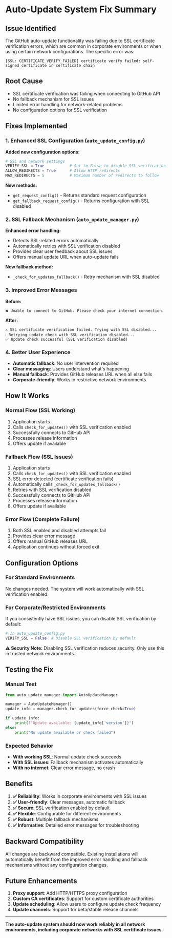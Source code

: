 # Auto-Update System Fix Summary

## Issue Identified
The GitHub auto-update functionality was failing due to SSL certificate verification errors, which are common in corporate environments or when using certain network configurations. The specific error was:

```
[SSL: CERTIFICATE_VERIFY_FAILED] certificate verify failed: self-signed certificate in certificate chain
```

## Root Cause
- SSL certificate verification was failing when connecting to GitHub API
- No fallback mechanism for SSL issues
- Limited error handling for network-related problems
- No configuration options for SSL verification

## Fixes Implemented

### 1. Enhanced SSL Configuration (`auto_update_config.py`)

**Added new configuration options:**
```python
# SSL and network settings
VERIFY_SSL = True           # Set to False to disable SSL verification (not recommended)
ALLOW_REDIRECTS = True      # Allow HTTP redirects
MAX_REDIRECTS = 5           # Maximum number of redirects to follow
```

**New methods:**
- `get_request_config()` - Returns standard request configuration
- `get_fallback_request_config()` - Returns configuration with SSL disabled

### 2. SSL Fallback Mechanism (`auto_update_manager.py`)

**Enhanced error handling:**
- Detects SSL-related errors automatically
- Automatically retries with SSL verification disabled
- Provides clear user feedback about SSL issues
- Offers manual update URL when auto-update fails

**New fallback method:**
- `_check_for_updates_fallback()` - Retry mechanism with SSL disabled

### 3. Improved Error Messages

**Before:**
```
❌ Unable to connect to GitHub. Please check your internet connection.
```

**After:**
```
⚠️ SSL certificate verification failed. Trying with SSL disabled...
ℹ️ Retrying update check with SSL verification disabled...
✅ Update check successful (SSL verification disabled)
```

### 4. Better User Experience

- **Automatic fallback**: No user intervention required
- **Clear messaging**: Users understand what's happening
- **Manual fallback**: Provides GitHub releases URL when all else fails
- **Corporate-friendly**: Works in restrictive network environments

## How It Works

### Normal Flow (SSL Working)
1. Application starts
2. Calls `check_for_updates()` with SSL verification enabled
3. Successfully connects to GitHub API
4. Processes release information
5. Offers update if available

### Fallback Flow (SSL Issues)
1. Application starts
2. Calls `check_for_updates()` with SSL verification enabled
3. SSL error detected (certificate verification fails)
4. Automatically calls `_check_for_updates_fallback()`
5. Retries with SSL verification disabled
6. Successfully connects to GitHub API
7. Processes release information
8. Offers update if available

### Error Flow (Complete Failure)
1. Both SSL enabled and disabled attempts fail
2. Provides clear error message
3. Offers manual GitHub releases URL
4. Application continues without forced exit

## Configuration Options

### For Standard Environments
No changes needed. The system will work automatically with SSL verification enabled.

### For Corporate/Restricted Environments
If you consistently have SSL issues, you can disable SSL verification by default:

```python
# In auto_update_config.py
VERIFY_SSL = False  # Disable SSL verification by default
```

**⚠️ Security Note:** Disabling SSL verification reduces security. Only use this in trusted network environments.

## Testing the Fix

### Manual Test
```python
from auto_update_manager import AutoUpdateManager

manager = AutoUpdateManager()
update_info = manager.check_for_updates(force_check=True)

if update_info:
    print(f"Update available: {update_info['version']}")
else:
    print("No update available or check failed")
```

### Expected Behavior
- **With working SSL**: Normal update check succeeds
- **With SSL issues**: Fallback mechanism activates automatically
- **With no internet**: Clear error message, no crash

## Benefits

1. **✅ Reliability**: Works in corporate environments with SSL issues
2. **✅ User-friendly**: Clear messages, automatic fallback
3. **✅ Secure**: SSL verification enabled by default
4. **✅ Flexible**: Configurable for different environments
5. **✅ Robust**: Multiple fallback mechanisms
6. **✅ Informative**: Detailed error messages for troubleshooting

## Backward Compatibility

All changes are backward compatible. Existing installations will automatically benefit from the improved error handling and fallback mechanisms without any configuration changes.

## Future Enhancements

1. **Proxy support**: Add HTTP/HTTPS proxy configuration
2. **Custom CA certificates**: Support for custom certificate authorities
3. **Update scheduling**: Allow users to configure update check frequency
4. **Update channels**: Support for beta/stable release channels

---

**The auto-update system should now work reliably in all network environments, including corporate networks with SSL certificate issues.**
